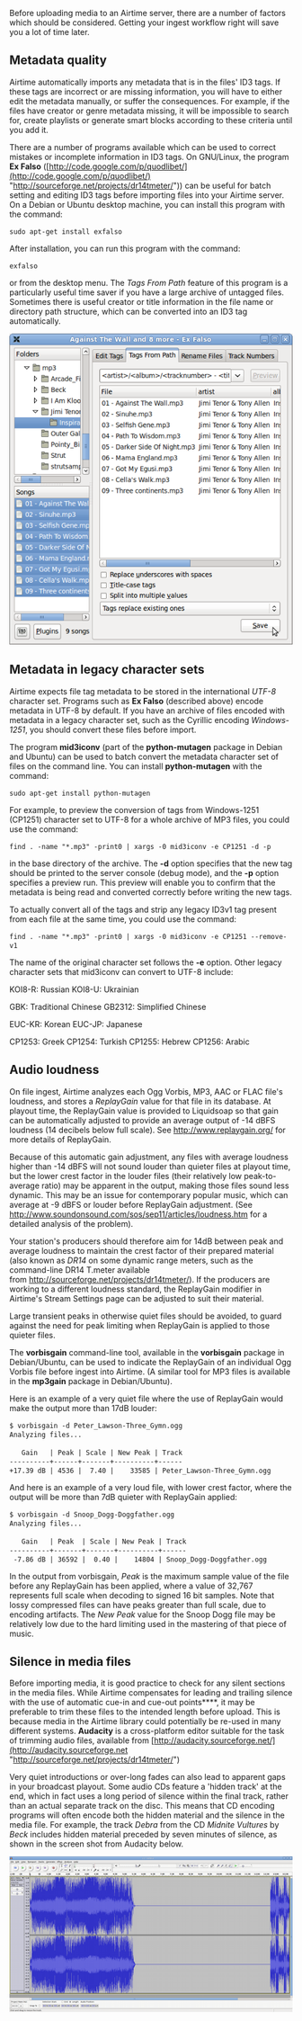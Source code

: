 Before uploading media to an Airtime server, there are a number of factors which should be considered. Getting your ingest workflow right will save you a lot of time later.

Metadata quality
----------------

Airtime automatically imports any metadata that is in the files' ID3 tags. If these tags are incorrect or are missing information, you will have to either edit the metadata manually, or suffer the consequences. For example, if the files have creator or genre metadata missing, it will be impossible to search for, create playlists or generate smart blocks according to these criteria until you add it.

There are a number of programs available which can be used to correct mistakes or incomplete information in ID3 tags. On GNU/Linux, the program **Ex Falso** ([http://code.google.com/p/quodlibet/](http://code.google.com/p/quodlibet/) "http://sourceforge.net/projects/dr14tmeter/")) can be useful for batch setting and editing ID3 tags before importing files into your Airtime server. On a Debian or Ubuntu desktop machine, you can install this program with the command:

    sudo apt-get install exfalso

After installation, you can run this program with the command:

    exfalso

or from the desktop menu. The *Tags From Path* feature of this program is a particularly useful time saver if you have a large archive of untagged files. Sometimes there is useful creator or title information in the file name or directory path structure, which can be converted into an ID3 tag automatically.

![](static/Screenshot175-Ex_Falso.png)

Metadata in legacy character sets
---------------------------------

Airtime expects file tag metadata to be stored in the international *UTF-8* character set. Programs such as **Ex Falso** (described above) encode metadata in UTF-8 by default. If you have an archive of files encoded with metadata in a legacy character set, such as the Cyrillic encoding *Windows-1251*, you should convert these files before import.

The program **mid3iconv** (part of the **python-mutagen** package in Debian and Ubuntu) can be used to batch convert the metadata character set of files on the command line. You can install **python-mutagen** with the command:

    sudo apt-get install python-mutagen

<span id="Convert_MP3_Tags_using_mid3iconv" class="mw-headline"> For example, to preview the conversion of tags from Windows-1251 </span><span id="Convert_MP3_Tags_using_mid3iconv" class="mw-headline">(CP1251)</span><span id="Convert_MP3_Tags_using_mid3iconv" class="mw-headline"> character set to UTF-8 for a whole archive of MP3 files, you could use the command: </span>

    find . -name "*.mp3" -print0 | xargs -0 mid3iconv -e CP1251 -d -p

in the base directory of the archive. The **-d** option specifies that the new tag should be printed to the server console (debug mode), and the **-p** option specifies a preview run. This preview will enable you to confirm that the metadata is being read and converted correctly before writing the new tags.

To actually convert all of the tags and strip any legacy ID3v1 tag present from each file at the same time, you could use the command:

    find . -name "*.mp3" -print0 | xargs -0 mid3iconv -e CP1251 --remove-v1

The name of the original character set follows the **-e** option. Other legacy character sets that mid3iconv can convert to UTF-8 include:

KOI8-R: Russian
KOI8-U: Ukrainian

GBK: Traditional Chinese
GB2312: Simplified Chinese

EUC-KR: Korean
EUC-JP: Japanese

CP1253: Greek
CP1254: Turkish
CP1255: Hebrew
CP1256: Arabic

Audio loudness
--------------

On file ingest, Airtime analyzes each Ogg Vorbis, MP3, AAC or FLAC file's loudness, and stores a *ReplayGain* value for that file in its database. At playout time, the ReplayGain value is provided to Liquidsoap so that gain can be automatically adjusted to provide an average output of -14 dBFS loudness (14 decibels below full scale). See <http://www.replaygain.org/> for more details of ReplayGain.

Because of this automatic gain adjustment, any files with average loudness higher than -14 dBFS will not sound louder than quieter files at playout time, but the lower crest factor in the louder files (their relatively low peak-to-average ratio) may be apparent in the output, making those files sound less dynamic. This may be an issue for contemporary popular music, which can average at -9 dBFS or louder before ReplayGain adjustment. (See <http://www.soundonsound.com/sos/sep11/articles/loudness.htm> for a detailed analysis of the problem).

Your station's producers should therefore aim for 14dB between peak and average loudness to maintain the crest factor of their prepared material (also known as *DR14* on some dynamic range meters, such as the command-line DR14 T.meter available from <http://sourceforge.net/projects/dr14tmeter/>). If the producers are working to a different loudness standard, the ReplayGain modifier in Airtime's Stream Settings page can be adjusted to suit their material.

Large transient peaks in otherwise quiet files should be avoided, to guard against the need for peak limiting when ReplayGain is applied to those quieter files.

The **vorbisgain** command-line tool, available in the **vorbisgain** package in Debian/Ubuntu, can be used to indicate the ReplayGain of an individual Ogg Vorbis file before ingest into Airtime. (A similar tool for MP3 files is available in the **mp3gain** package in Debian/Ubuntu).

Here is an example of a very quiet file where the use of ReplayGain would make the output more than 17dB louder:

    $ vorbisgain -d Peter_Lawson-Three_Gymn.ogg
    Analyzing files...

       Gain   | Peak | Scale | New Peak | Track
    ----------+------+-------+----------+------
    +17.39 dB | 4536 |  7.40 |    33585 | Peter_Lawson-Three_Gymn.ogg

And here is an example of a very loud file, with lower crest factor, where the output will be more than 7dB quieter with ReplayGain applied:

    $ vorbisgain -d Snoop_Dogg-Doggfather.ogg
    Analyzing files...

       Gain   | Peak  | Scale | New Peak | Track
    ----------+-------+-------+----------+------
     -7.86 dB | 36592 |  0.40 |    14804 | Snoop_Dogg-Doggfather.ogg

In the output from vorbisgain, *Peak* is the maximum sample value of the file before any ReplayGain has been applied, where a value of 32,767 represents full scale when decoding to signed 16 bit samples. Note that lossy compressed files can have peaks greater than full scale, due to encoding artifacts. The *New Peak* value for the Snoop Dogg file may be relatively low due to the hard limiting used in the mastering of that piece of music.

Silence in media files
----------------------

Before importing media, it is good practice to check for any silent sections in the media files. While Airtime compensates for leading and trailing silence with the use of automatic cue-in and cue-out points****, it may be preferable to trim these files to the intended length before upload. This is because media in the Airtime library could potentially be re-used in many different systems. **Audacity** is a cross-platform editor suitable for the task of trimming audio files, available from [http://audacity.sourceforge.net/](http://audacity.sourceforge.net "http://sourceforge.net/projects/dr14tmeter/")

Very quiet introductions or over-long fades can also lead to apparent gaps in your broadcast playout. Some audio CDs feature a 'hidden track' at the end, which in fact uses a long period of silence within the final track, rather than an actual separate track on the disc. This means that CD encoding programs will often encode both the hidden material and the silence in the media file. For example, the track *Debra* from the CD *Midnite Vultures* by *Beck* includes hidden material preceded by seven minutes of silence, as shown in the screen shot from Audacity below.

![](static/Screenshot126-Debra_silence.png)
